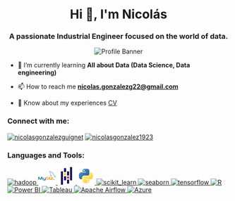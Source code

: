 <h1 align="center">Hi 👋, I'm Nicolás</h1>
<h3 align="center">A passionate Industrial Engineer focused on the world of data.</h3>
<div align="center">
    <img src="https://i.imgur.com/Kn6sx3y.png" alt="Profile Banner">
</div>

- 🌱 I’m currently learning **All about Data (Data Science, Data engineering)**

- 📫 How to reach me **nicolas.gonzalezg22@gmail.com**

- 📄 Know about my experiences [CV](https://drive.google.com/file/d/1yF_ICbzNHdUL6XnJGYFoVvDM4EZMihsh/view?usp=drive_link)

<h3 align="left">Connect with me:</h3>
<p align="left">
<a href="https://linkedin.com/in/nicolasgonzalezguignet" target="blank"><img align="center" src="https://raw.githubusercontent.com/rahuldkjain/github-profile-readme-generator/master/src/images/icons/Social/linked-in-alt.svg" alt="nicolasgonzalezguignet" height="30" width="40" /></a>
<a href="https://kaggle.com/nicolasgonzalez1923" target="blank"><img align="center" src="https://raw.githubusercontent.com/rahuldkjain/github-profile-readme-generator/master/src/images/icons/Social/kaggle.svg" alt="nicolasgonzalez1923" height="30" width="40" /></a>
</p>

<h3 align="left">Languages and Tools:</h3>
<p align="left"> <a href="https://hadoop.apache.org/" target="_blank" rel="noreferrer"> <img src="https://www.vectorlogo.zone/logos/apache_hadoop/apache_hadoop-icon.svg" alt="hadoop" width="40" height="40"/> </a> <a href="https://www.mysql.com/" target="_blank" rel="noreferrer"> <img src="https://raw.githubusercontent.com/devicons/devicon/master/icons/mysql/mysql-original-wordmark.svg" alt="mysql" width="40" height="40"/> </a> <a href="https://pandas.pydata.org/" target="_blank" rel="noreferrer"> <img src="https://raw.githubusercontent.com/devicons/devicon/2ae2a900d2f041da66e950e4d48052658d850630/icons/pandas/pandas-original.svg" alt="pandas" width="40" height="40"/> </a> <a href="https://www.python.org" target="_blank" rel="noreferrer"> <img src="https://raw.githubusercontent.com/devicons/devicon/master/icons/python/python-original.svg" alt="python" width="40" height="40"/> </a> <a href="https://scikit-learn.org/" target="_blank" rel="noreferrer"> <img src="https://upload.wikimedia.org/wikipedia/commons/0/05/Scikit_learn_logo_small.svg" alt="scikit_learn" width="40" height="40"/> </a> <a href="https://seaborn.pydata.org/" target="_blank" rel="noreferrer"> <img src="https://seaborn.pydata.org/_images/logo-mark-lightbg.svg" alt="seaborn" width="40" height="40"/> </a> <a href="https://www.tensorflow.org" target="_blank" rel="noreferrer"> <img src="https://www.vectorlogo.zone/logos/tensorflow/tensorflow-icon.svg" alt="tensorflow" width="40" height="40"/> </a>  <a href="https://www.r-project.org/" target="_blank" rel="noreferrer">
        <img src="https://www.r-project.org/logo/Rlogo.svg" alt="R" width="40" height="40">
    </a>
    <a href="https://www.microsoft.com/en-us/power-platform/products/power-bi" target="_blank" rel="noreferrer">
        <img src="https://iaccountancy.org/wp-content/uploads/2020/09/power-bi-1-logo.jpg" alt="Power BI" width="80" height="40">
    </a>
    <a href="https://www.tableau.com/" target="_blank" rel="noreferrer">
        <img src="https://www.tableau.com/sites/default/files/pages/tableaulogo_highres.png" alt="Tableau" width="95" height="40">
    </a>
    <a href="https://airflow.apache.org/" target="_blank" rel="noreferrer">
        <img src="https://d33wubrfki0l68.cloudfront.net/1f69dd8fe9614eed3db0718103889c3d8124122e/6ebbd/static/50095fdbae4a1a09db8481321c3f9713/fe336/airflow.png" alt="Apache Airflow" width="130" height="40">
    </a>
    <a href="https://azure.microsoft.com/" target="_blank" rel="noreferrer">
        <img src="https://onedata.ai/wp-content/uploads/2024/02/azure-cloud.svg" alt="Azure" width="120" height="50">
    </a>


</p>

</p>

